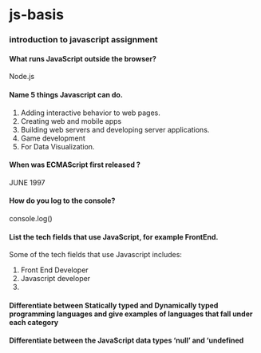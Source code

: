 # js-basis
### introduction to javascript assignment

#### What runs JavaScript outside the browser?
Node.js

#### Name 5 things Javascript can do.
1. Adding interactive behavior to web pages.
2. Creating web and mobile apps
3. Building web servers and developing server applications.
4. Game development
5. For Data Visualization.

#### When was ECMAScript first released ?  
JUNE 1997

#### How do you log to the console?   
console.log() 

#### List the tech fields that use JavaScript, for example FrontEnd.
Some of the tech fields that use Javascript includes:
1. Front End Developer
2. Javascript developer
3. 

#### Differentiate between Statically typed and Dynamically typed programming languages and give examples of languages that fall under each category

#### Differentiate between the JavaScript data types ‘null’ and ‘undefined&nbsp;

